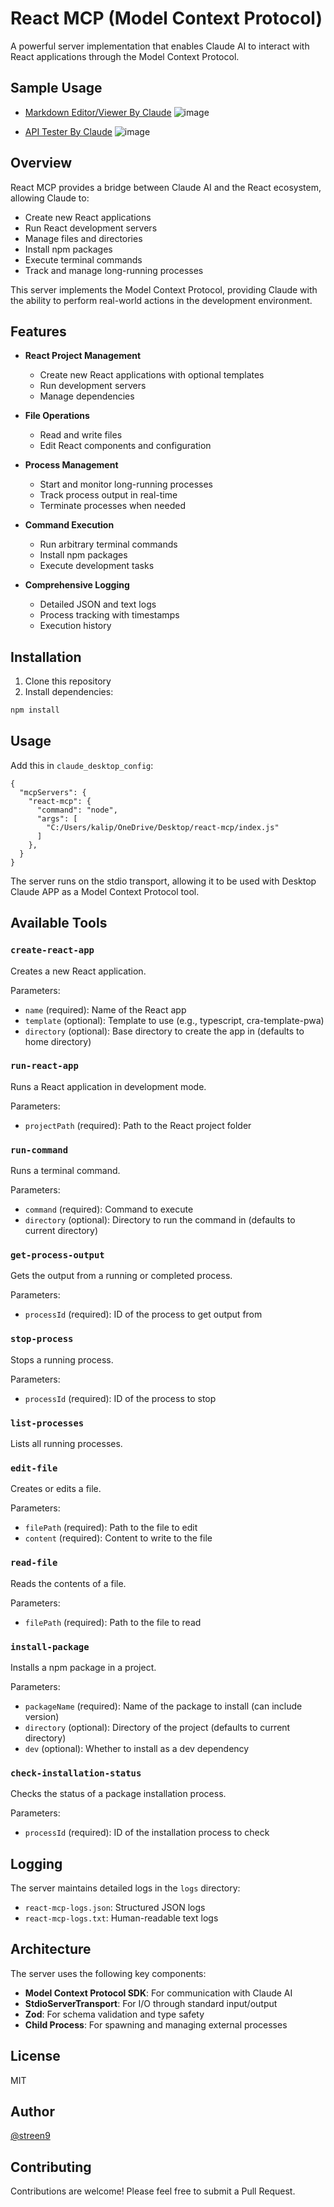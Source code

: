 # React MCP (Model Context Protocol)

A powerful server implementation that enables Claude AI to interact with React applications through the Model Context Protocol.

## Sample Usage

- [Markdown Editor/Viewer By Claude](https://claude.ai/share/f68940f1-97cd-41df-9c14-f63dc6fb9faf)
  ![image](https://github.com/user-attachments/assets/2f1087f5-006f-4d3f-a718-751267adafcc)

- [API Tester By Claude](https://claude.ai/share/b0b3943c-5c90-4b8d-8613-e76eaa243407)
  ![image](https://github.com/user-attachments/assets/dc627114-736e-4ca5-824b-cd084aa1813a)



## Overview

React MCP provides a bridge between Claude AI and the React ecosystem, allowing Claude to:

- Create new React applications
- Run React development servers
- Manage files and directories
- Install npm packages
- Execute terminal commands
- Track and manage long-running processes

This server implements the Model Context Protocol, providing Claude with the ability to perform real-world actions in the development environment.

## Features

- **React Project Management**

  - Create new React applications with optional templates
  - Run development servers
  - Manage dependencies

- **File Operations**

  - Read and write files
  - Edit React components and configuration

- **Process Management**

  - Start and monitor long-running processes
  - Track process output in real-time
  - Terminate processes when needed

- **Command Execution**

  - Run arbitrary terminal commands
  - Install npm packages
  - Execute development tasks

- **Comprehensive Logging**
  - Detailed JSON and text logs
  - Process tracking with timestamps
  - Execution history

## Installation

1. Clone this repository
2. Install dependencies:

```bash
npm install
```

## Usage

Add this in `claude_desktop_config`:

```
{
  "mcpServers": {
    "react-mcp": {
      "command": "node",
      "args": [
        "C:/Users/kalip/OneDrive/Desktop/react-mcp/index.js"
      ]
    },
  }
}
```

The server runs on the stdio transport, allowing it to be used with Desktop Claude APP as a Model Context Protocol tool.

## Available Tools

### `create-react-app`

Creates a new React application.

Parameters:

- `name` (required): Name of the React app
- `template` (optional): Template to use (e.g., typescript, cra-template-pwa)
- `directory` (optional): Base directory to create the app in (defaults to home directory)

### `run-react-app`

Runs a React application in development mode.

Parameters:

- `projectPath` (required): Path to the React project folder

### `run-command`

Runs a terminal command.

Parameters:

- `command` (required): Command to execute
- `directory` (optional): Directory to run the command in (defaults to current directory)

### `get-process-output`

Gets the output from a running or completed process.

Parameters:

- `processId` (required): ID of the process to get output from

### `stop-process`

Stops a running process.

Parameters:

- `processId` (required): ID of the process to stop

### `list-processes`

Lists all running processes.

### `edit-file`

Creates or edits a file.

Parameters:

- `filePath` (required): Path to the file to edit
- `content` (required): Content to write to the file

### `read-file`

Reads the contents of a file.

Parameters:

- `filePath` (required): Path to the file to read

### `install-package`

Installs a npm package in a project.

Parameters:

- `packageName` (required): Name of the package to install (can include version)
- `directory` (optional): Directory of the project (defaults to current directory)
- `dev` (optional): Whether to install as a dev dependency

### `check-installation-status`

Checks the status of a package installation process.

Parameters:

- `processId` (required): ID of the installation process to check

## Logging

The server maintains detailed logs in the `logs` directory:

- `react-mcp-logs.json`: Structured JSON logs
- `react-mcp-logs.txt`: Human-readable text logs

## Architecture

The server uses the following key components:

- **Model Context Protocol SDK**: For communication with Claude AI
- **StdioServerTransport**: For I/O through standard input/output
- **Zod**: For schema validation and type safety
- **Child Process**: For spawning and managing external processes

## License

MIT

## Author

[@streen9](https://github.com/Streen9)

## Contributing

Contributions are welcome! Please feel free to submit a Pull Request.
